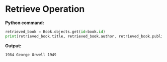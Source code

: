 # Retrieve Operation

**Python command:**
```python
retrieved_book = Book.objects.get(id=book.id)
print(retrieved_book.title, retrieved_book.author, retrieved_book.publication_year)
```

**Output:**
```
1984 George Orwell 1949
```
